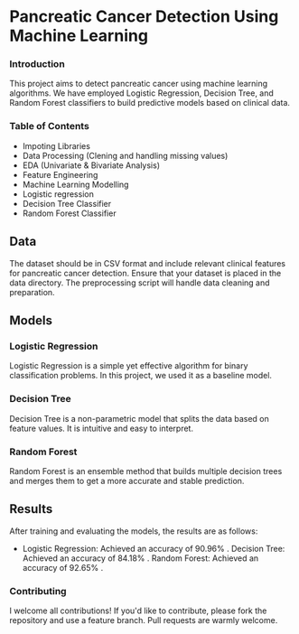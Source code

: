 # Pancreatic Cancer Detection Using Machine Learning
### Introduction
This project aims to detect pancreatic cancer using machine learning algorithms. We have employed Logistic Regression, Decision Tree, and Random Forest classifiers to build predictive models based on clinical data.

### Table of Contents
- Impoting Libraries
- Data Processing (Clening and handling missing values)
- EDA (Univariate & Bivariate Analysis)
- Feature Engineering
- Machine Learning Modelling
- Logistic regression
- Decision Tree Classifier
- Random Forest Classifier
  
## Data
The dataset should be in CSV format and include relevant clinical features for pancreatic cancer detection. Ensure that your dataset is placed in the data directory. The preprocessing script will handle data cleaning and preparation.

## Models
### Logistic Regression
Logistic Regression is a simple yet effective algorithm for binary classification problems. In this project, we used it as a baseline model.

### Decision Tree
Decision Tree is a non-parametric model that splits the data based on feature values. It is intuitive and easy to interpret.

### Random Forest
Random Forest is an ensemble method that builds multiple decision trees and merges them to get a more accurate and stable prediction.

## Results
After training and evaluating the models, the results are as follows:

- Logistic Regression: Achieved an accuracy of 90.96% .
Decision Tree: Achieved an accuracy of 84.18% .
Random Forest: Achieved an accuracy of 92.65% .

### Contributing
I welcome all contributions! If you'd like to contribute, please fork the repository and use a feature branch. Pull requests are warmly welcome.


